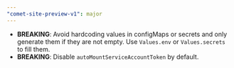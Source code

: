 ```yaml
---
"comet-site-preview-v1": major
---
```


- **BREAKING**: Avoid hardcoding values in configMaps or secrets and only generate them if they are not empty. Use `Values.env` or `Values.secrets` to fill them.
- **BREAKING**: Disable `autoMountServiceAccountToken` by default.
